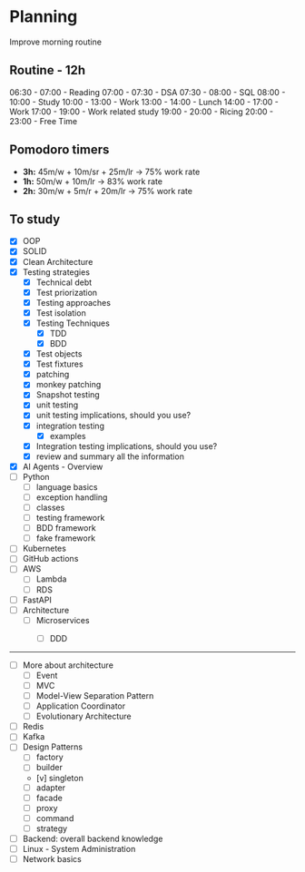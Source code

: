 # Planning
Improve morning routine
## Routine - 12h
06:30 - 07:00 - Reading
07:00 - 07:30 - DSA
07:30 - 08:00 - SQL
08:00 - 10:00 - Study
10:00 - 13:00 - Work
13:00 - 14:00 - Lunch
14:00 - 17:00 - Work
17:00 - 19:00 - Work related study
19:00 - 20:00 - Ricing
20:00 - 23:00 - Free Time
## Pomodoro timers
- **3h:** 45m/w + 10m/sr + 25m/lr -> 75% work rate
- **1h:** 50m/w + 10m/lr -> 83% work rate
- **2h:** 30m/w + 5m/r + 20m/lr -> 75% work rate
## To study
- [x] OOP
- [x] SOLID
- [x] Clean Architecture
- [x] Testing strategies
    - [x] Technical debt
    - [x] Test priorization
    - [x] Testing approaches
    - [x] Test isolation
    - [x] Testing Techniques
        - [x] TDD
        - [x] BDD
    - [x] Test objects
	- [x] Test fixtures
	- [x] patching
	- [x] monkey patching
	- [x] Snapshot testing
    - [x] unit testing
    - [x] unit testing implications, should you use?
    - [x] integration testing
	    - [x] examples
	- [x] Integration testing implications, should you use?
	- [x] review and summary all the information
- [x] AI Agents - Overview
- [ ] Python
	- [ ] language basics
	- [ ] exception handling
	- [ ] classes
	- [ ] testing framework
	- [ ] BDD framework
	- [ ] fake framework
- [ ] Kubernetes
- [ ] GitHub actions
- [ ] AWS 
	- [ ] Lambda
	- [ ] RDS
- [ ] FastAPI
- [ ] Architecture
	- [ ] Microservices
	    - [ ] DDD


---
- [ ] More about architecture
    - [ ] Event
    - [ ] MVC
    - [ ] Model-View Separation Pattern
    - [ ] Application Coordinator
	- [ ] Evolutionary Architecture
- [ ] Redis
- [ ] Kafka
- [ ] Design Patterns
    - [ ] factory
    - [ ] builder
    - [v] singleton
    - [ ] adapter
    - [ ] facade
    - [ ] proxy
    - [ ] command
    - [ ] strategy
- [ ] Backend: overall backend knowledge
- [ ] Linux - System Administration
- [ ] Network basics